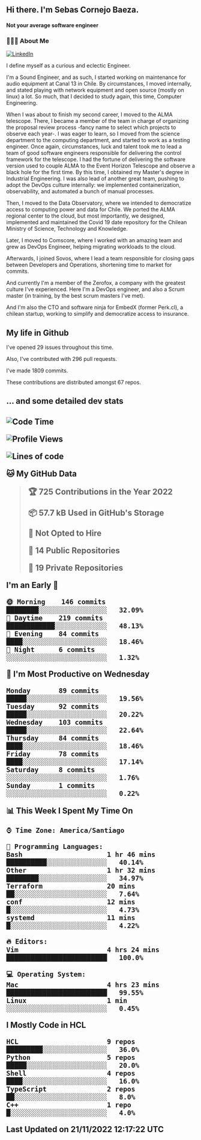 <h2> Hi there.  I'm Sebas Cornejo Baeza.</h2>
<h4> Not your average software engineer</h4>
<h3> 👨🏻‍💻 About Me </h3>
<a href="http://linkedin.com/in/sebastian-cornejo-baeza/"><img alt="LinkedIn" src="https://img.shields.io/badge/Sebas%20Cornejo%20-informational?style=appveyor&logo=linkedin"></a>


I define myself as a curious and eclectic Engineer.

I'm a Sound Engineer, and as such, I started working on maintenance for audio equipment at Canal 13 in Chile.
By circumstances, I moved internally, and stated playing with network equipment and open source (mostly on linux) 
a lot. So much, that I decided to study again, this time, Computer Engineering.

When I was about to finish my second career, I moved to the ALMA telescope. There, I became a member of the team
in charge of organizing the proposal review process -fancy name to select which projects to observe each year-. 
I was eager to learn, so I moved from the science department to the computing department, and started to work as 
a testing engineer. Once again, circumstances, luck and talent took me to lead a team of good software engineers 
responsible for delivering the control framework for the telescope. I had the fortune of delivering the software
version used to couple ALMA to the Event Horizon Telescope and observe a black hole for the first time.
By this time, I obtained my Master's degree in Industrial Engineering.
I was also lead of another great team, pushing to adopt the DevOps culture internally: we implemented containerization, observability, and automated a bunch of manual processes.

Then, I moved to the Data Observatory, where we intended to democratize access to computing power
and data for Chile. We ported the ALMA regional center to the cloud, but most importantly, we designed, implemented
and maintained the Covid 19 date repository for the Chilean Ministry of Science, Technology and Knowledge.

Later, I moved to Comscore, where I worked with an amazing team and grew as DevOps Engineer, helping migrating workloads to the cloud.

Afterwards, I joined Sovos, where I lead a team responsible for closing gaps between Developers and Operations, shortening time to market for commits.

And currently I'm a member of the Zerofox, a company with the greatest culture I've experienced. Here I'm a DevOps
engineer, and also a Scrum master (in training, by the best scrum masters I've met).
 
And I'm also the CTO and software ninja for EmbedX (former Perk.cl), a chilean startup, working to simplify and democratize access to insurance.

<h2> My life in Github </h2>

I've opened 29 issues throughout this time.

Also, I've contributed with 296 pull requests.

I've made 1809 commits.

These contributions are distributed amongst 67 repos.

<h2>... and some detailed dev stats<h2>

<!--START_SECTION:waka-->
![Code Time](http://img.shields.io/badge/Code%20Time-201%20hrs%2048%20mins-blue)

![Profile Views](http://img.shields.io/badge/Profile%20Views-0-blue)

![Lines of code](https://img.shields.io/badge/From%20Hello%20World%20I%27ve%20Written-542%20Thousand%20lines%20of%20code-blue)

**🐱 My GitHub Data** 

> 🏆 725 Contributions in the Year 2022
 > 
> 📦 57.7 kB Used in GitHub's Storage 
 > 
> 🚫 Not Opted to Hire
 > 
> 📜 14 Public Repositories 
 > 
> 🔑 19 Private Repositories  
 > 
**I'm an Early 🐤** 

```text
🌞 Morning    146 commits    ████████░░░░░░░░░░░░░░░░░   32.09% 
🌆 Daytime    219 commits    ████████████░░░░░░░░░░░░░   48.13% 
🌃 Evening    84 commits     ████░░░░░░░░░░░░░░░░░░░░░   18.46% 
🌙 Night      6 commits      ░░░░░░░░░░░░░░░░░░░░░░░░░   1.32%

```
📅 **I'm Most Productive on Wednesday** 

```text
Monday       89 commits     █████░░░░░░░░░░░░░░░░░░░░   19.56% 
Tuesday      92 commits     █████░░░░░░░░░░░░░░░░░░░░   20.22% 
Wednesday    103 commits    █████░░░░░░░░░░░░░░░░░░░░   22.64% 
Thursday     84 commits     ████░░░░░░░░░░░░░░░░░░░░░   18.46% 
Friday       78 commits     ████░░░░░░░░░░░░░░░░░░░░░   17.14% 
Saturday     8 commits      ░░░░░░░░░░░░░░░░░░░░░░░░░   1.76% 
Sunday       1 commits      ░░░░░░░░░░░░░░░░░░░░░░░░░   0.22%

```


📊 **This Week I Spent My Time On** 

```text
⌚︎ Time Zone: America/Santiago

💬 Programming Languages: 
Bash                     1 hr 46 mins        ██████████░░░░░░░░░░░░░░░   40.14% 
Other                    1 hr 32 mins        ████████░░░░░░░░░░░░░░░░░   34.97% 
Terraform                20 mins             ██░░░░░░░░░░░░░░░░░░░░░░░   7.64% 
conf                     12 mins             █░░░░░░░░░░░░░░░░░░░░░░░░   4.73% 
systemd                  11 mins             █░░░░░░░░░░░░░░░░░░░░░░░░   4.22%

🔥 Editors: 
Vim                      4 hrs 24 mins       █████████████████████████   100.0%

💻 Operating System: 
Mac                      4 hrs 23 mins       █████████████████████████   99.55% 
Linux                    1 min               ░░░░░░░░░░░░░░░░░░░░░░░░░   0.45%

```

**I Mostly Code in HCL** 

```text
HCL                      9 repos             █████████░░░░░░░░░░░░░░░░   36.0% 
Python                   5 repos             █████░░░░░░░░░░░░░░░░░░░░   20.0% 
Shell                    4 repos             ████░░░░░░░░░░░░░░░░░░░░░   16.0% 
TypeScript               2 repos             ██░░░░░░░░░░░░░░░░░░░░░░░   8.0% 
C++                      1 repo              █░░░░░░░░░░░░░░░░░░░░░░░░   4.0%

```



 Last Updated on 21/11/2022 12:17:22 UTC
<!--END_SECTION:waka-->
